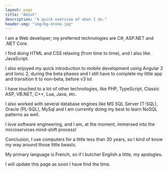 ```yaml
---
layout: page
title: "About"
description: "A quick overview of what I do."
header-img: "img/bg-drone.jpg"
---
```


I am a Web developer; my preferred technologies are C#, ASP.NET and .NET Core. 

I find doing HTML and CSS relaxing (from time to time), and I also like JavaScript. 

I also enjoyed my quick introduction to mobile development using Angular 2 and Ionic 2, during the beta phases and I still have to complete my little app and transition it to non-beta, before v3 lol.

I have touched to a lot of other technologies, like PHP, TypeScript, Classic ASP, VB.NET, C++, Lua, Java, etc.

I also worked with several database engines like MS SQL Server (T-SQL), Oracle (PL-SQL), MySql and I am currently doing my best to learn NoSQL patterns as well.

I love software engineering, and I am, at the moment, immersed into the microservices mind-shift process!

Conclusion, I use computers for a little less than 30 years, so I kind of know my way around those little beasts.

My primary language is French, so if I butcher English a little, my apologies.

I will update this page as soon I have find the time.
